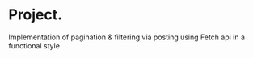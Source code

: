 # Project.

Implementation of pagination & filtering via posting using Fetch api in a functional style
